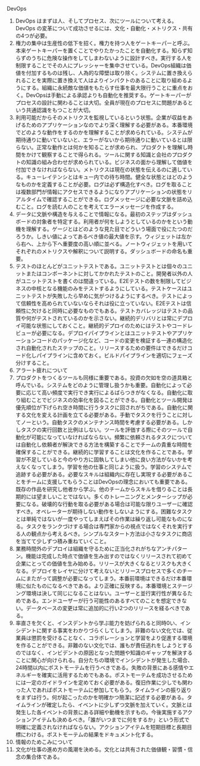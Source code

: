 DevOps


1. DevOps はまずは人、そしてプロセス、次にツールについて考える。DevOps の変革について成功させるには、文化・自動化・メトリクス・共有の4つが必要。
2. 権力の集中は生産性の低下を招く。権力を持つ人をゲートキーパーと呼ぶ。本来ゲートキーパーを置くことでやりたかったことを自動化する。知らず知らずのうちに危険な操作をしてしまわないように設計すべき。実行する人を制限することでその人にプレッシャーを集中させている。DevOps組織は価値を付加するものは残し、人為的な障壁は取り除く。システムに置き換えられることを実際に置き換えて人はよりインパクトのあることに取り組めるようにする。組織に永続敵な価値をもたらす仕事を最大限行うことに重点をおく。DevOpsは手動による承認よりも自動化を推奨する。ゲートキーパーがプロセスの設計に関わることは大切。全員が現在のプロセスに問題があるという共通認識をもつことが大切。
3. 利用可能だからそのメトリクスを監視しているという状態。企業が収益をあげるためのアプリケーションなのでより深く理解する必要がある。本番環境でどのような動作をするのかを理解することが求められている。システムが期待通りに動いていないと、エラーがないから期待通りに動いているとは限らない。正常な動作とは何かを知ることが求められ、プロダクトを理解し時間をかけて観察することで得られる。ツールに関する知識と会社のプロダクトの知識の組み合わせが求められている。ビジネスの面から理解して価値を付加できなければならない。メトリクスは現在の状態を伝えるのに適している。キューレイテンシとはキュー内での待ち時間。健全な状態とはどのようなものかを定義することが必要。ログは必ず構造化すべき。ログを取ることは複数部門が情報にアクセスできるようになりアプリケーションの状態をリアルタイムで確認することができる。ログメッセージに必要な文脈を詰め込むこと。ログを読む人のことを考えてエラーメッセージを作成する。
4. データに文脈や構造を与えることで情報になる。最初のステップはダッシュボードの対象者を特定する。利用者が何をしようとしているのかをという動機を理解する。ゲージとはどのような見た目でどういう場面で役にたつのだろうか。しきい値によってあるべき値の最大値を示す。ウィジェットは左から右へ、上から下へ重要度の高い順に並べる。ノートウィジェットを用いてそれぞれのメトリクスや解釈について説明する。ダッシュボードの命名も重要。
5. テストのほとんどがユニットテストである。ユニットテストとは個々のユニットまたはコンポーネントに対してかかれたテストのこと。開発者以外の人がユニットテストを書くのは間違っている。E2Eテストの数を制限してビジネスの中核となる機能のみをテストするようにしている。テストケースはユニットテストが失敗したら早めに気がつけるようにするべき。テストによって信頼性を高められていないならそれは役に立っていない。E2Eテストは信頼性に欠けると同時に必要なものでもある。テストカバレッジはテストの品質や何がテストされているのかを示さない。継続的デリバリとは常にデプロイ可能な状態にしておくこと。継続的デプロイのためにはテストやコードレビューが必要になる。デプロイパイプラインとはユニットテストやアプリケーションコードのパッケージ化など、コードの変更を検証する一連の構造化され自動化されたステップのこと。リリースするための要件はできるだけコード化しパイプラインに含めておく。ビルドパイプラインを適切にフェーズ分けすること。
6. アラート疲れについて
7. プロダクトをつくるツールも同様に重要である。投資の欠如を空の道具箱と呼んでいる。システムをどのように管理し扱うかも重要。自動化によって必要に応じて高い頻度で実行でき実行によるばらつきがなくなる。自動化に取り組むことでビジネスの効率化を図ることができる。自動化とツール開発は優先順位が下げられ空き時間に行うタスクに回されがちである。自動化に関する文化を変える計画を立てる必要がある。手動でタスクを行うことに対してノーという。自動タスクのメンテナンス時間を考慮する必要がある。しかしタスクの実行回数と比例はしない。ツールを評価する際にそのツールで自動化が可能になっていなければならない。頻繁に依頼されるタスクについては自動化し依頼者が解決できる方法を構築することでチームの貴重な時間を確保することができる。継続的に学習することは文化を作ることである。学習が不足していると今のやり方に固執してしまい他に良い方法がないかを考えなくなってしまう。学習を他の仕事と同じように扱う。学習のシステムで追跡する必要がある。必要なスキルは組織内に存在し実現する必要があることをチームに支援してもらうことはDevOpsの理念においても重要である。既存の作品を研究し他者から学ぶ。他のチームからスキルを借りることは長期的には望ましいことではない。多くのトレーニングとメンターシップが必要になる。破壊的な行動を取る必要がある場合は可能な限りユーザーに確認すべき。オペレーターが期待しない動作をしないようにする。困難なタスクとは単純ではないが一度やってしまえばその作業は繰り返し可能なものになる。タスクをランクづけする場合は専門家からの視点ではなくそれを実行する人の観点から考えるべき。シンプルなスタート方法は小さなタスクに商店を当てて少しずつ積み重ねていくこと。
8. 業務時間外のデプロイは組織を守るために正当化されがちなアンチパターン。機能は完成した時点で価値を生み出すのではなくリリースされて初めて企業にとっての価値を生み始める。リリースが大きくなるとリスクも大きくなる。デプロイをレイヤに分けて考えないとリリースプロセスで多くのチームにまたがって調整が必要になってしまう。本番前環境はできるだけ本番環境に似たものになるべきである。より正確に反映する。本番環境とステージング環境は決して同じになることはない。ユーザーと並行実行性が異なるためである。エンドユーザーが行う可能性のあるすべてのことを想定できない。データベースの変更は常に追加的に行い2つのリリースを経るべきである。
9. 率直さを欠くと、インスデントから学ぶ能力を妨げられると同時0い、インシデントに関する事実をわかりづらくしてしまう。非難のない文化では、従業員は懲罰を受けることなく、コラボレーションと学習をより促進する環境を作ることができる。非難のない文化では、誰もが責任逃れをしようとするのではなく、インビデントの原因となった問題や知識のギャップを解決することに関心が向けられる。自分たちの環境でインシデントが発生した場合、24時間以内にポストモーテムを行うべきである。失敗の背景にある感情やエネルギーを確実に活用するためでもある。ポストモーテムを成功させるためには一定のガイドラインを定めておく必要がある。復旧作業に少しでも関わった人であればポストモーテムに参加してもらう。タイムラインの振り返りをまずは行う。何が起こったのかを明確かつ簡潔に記述する必要がある。タイムラインが確定したら、イベントに少しずつ文脈を加えていく。文脈とは発生した各イベントの背景にある詳細や動機を示すもの。今後実施するアクションアイテムも決めるべき。「誰がいつまでに何をするか」という形式で明確に定義されなければならない。アクションアイテムを短期目標と長期目標にわける。ポストモーテムの結果をドキュメント化する。
10. 情報のためこみについて
11. 文化が仕事の進め方の風潮を決める。文化とは共有された価値観・習慣・信念の集合体である。
